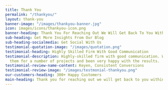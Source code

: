 ```yaml
---
title: Thank You
permalink: "/thankyou/"
layout: thank-you
banner-image: "/images/thankyou-banner.jpg"
icon: images/icons/thankyou-icon.png
banner-heading: Thank You For Reaching Out We Will Get Back To You Within 24 Hours
sub-heading: Get More Insights From Our Blog
sub-heading-socialmedia: Get Social With Us
testimonial-quotation-image: "/images/quotation.png"
testimonial-heading: Highly Skilled Firm With Good Communication
testimonial-description: Highly-skilled firm with good communication. We have hired
  them for a number of projects and been very happy with the results.
testimonial-review-name-content: Keyen, Consistent Conversions
testimonial-review-image: "/images/testmonial-thankyou.png"
our-customers-heading: 300+ Happy Customers
main-heading: Thank you for reaching out we will get back to you within 24 hours.
---
```


